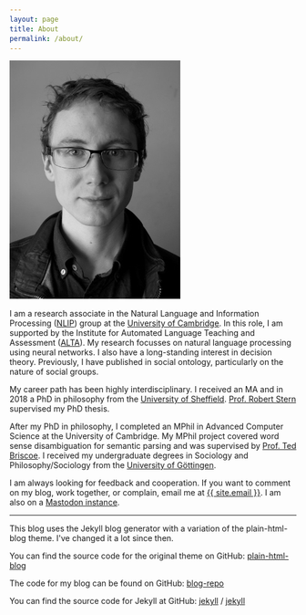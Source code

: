 ```yaml
---
layout: page
title: About
permalink: /about/
---
```


![Picture of David Strohmaier](/assets/images/small_me.jpg)

I am a research associate in the Natural Language and Information Processing ([NLIP](http://www.cl.cam.ac.uk/research/nl/)) group at the [University of Cambridge](https://cam.ac.uk). In this role, I am supported by the Institute for Automated Language Teaching and Assessment ([ALTA](http://alta.cambridgeenglish.org/)). My research focusses on natural language processing using neural networks. I also have a long-standing interest in decision theory. Previously, I have published in social ontology, particularly on the nature of social groups.

My career path has been highly interdisciplinary. I received an MA and in 2018 a PhD in philosophy from the [University of Sheffield](https://www.sheffield.ac.uk/). [Prof. Robert Stern](https://www.sheffield.ac.uk/philosophy/people/academic-staff/robert-stern) supervised my PhD thesis.

After my PhD in philosophy, I completed an MPhil in Advanced Computer Science at the University of Cambridge. My MPhil project covered word sense disambiguation for semantic parsing and was supervised by [Prof. Ted Briscoe](https://www.cl.cam.ac.uk/~ejb1/). I received my undergraduate degrees in Sociology and Philosophy/Sociology from the [University of Göttingen](https://www.uni-goettingen.de/en/1.html).

I am always looking for feedback and cooperation. If you want to comment on my blog, work together, or complain, email me at [{{ site.email }}][email]. I am also on a [Mastodon instance](https://sigmoid.social/@davidstrohmaier).

[email]: mailto:ds858@cam.ac.uk



---

This blog uses the Jekyll blog generator with a variation of the plain-html-blog theme. I've changed it a lot since then.

You can find the source code for the original theme on GitHub:
[plain-html-blog](https://github.com/sebbas/plain-html-blog)

The code for my blog can be found on GitHub:
[blog-repo](https://github.com/dstrohmaier/dstrohmaier.github.io)

You can find the source code for Jekyll at GitHub:
[jekyll][jekyll-organization] /
[jekyll](https://github.com/jekyll/jekyll)


[jekyll-organization]: https://github.com/jekyll
